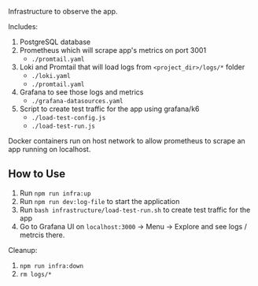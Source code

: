Infrastructure to observe the app.

Includes:

1. PostgreSQL database
2. Prometheus which will scrape app's metrics on port 3001
   - `./promtail.yaml`
3. Loki and Promtail that will load logs from `<project_dir>/logs/*` folder
   - `./loki.yaml`
   - `./promtail.yaml`
4. Grafana to see those logs and metrics
   - `./grafana-datasources.yaml`
5. Script to create test traffic for the app using grafana/k6
   - `./load-test-config.js`
   - `./load-test-run.js`

Docker containers run on host network to allow prometheus to scrape an app running on localhost.

## How to Use

1. Run `npm run infra:up`
2. Run `npm run dev:log-file` to start the application
3. Run `bash infrastructure/load-test-run.sh` to create test traffic for the app
4. Go to Grafana UI on `localhost:3000` -> Menu -> Explore and see logs / metrcis there.

Cleanup:

1. `npm run infra:down`
2. `rm logs/*`
